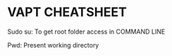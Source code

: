 # VAPT CHEATSHEET

Sudo su:
To get root folder access in COMMAND LINE


Pwd: Present working directory

